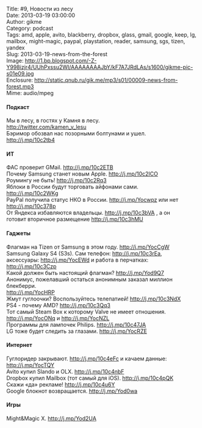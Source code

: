 Title: #9, Новости из лесу  
Date: 2013-03-19 03:00:00  
Author: gikme  
Category: podcast  
Tags: amd, apple, avito, blackberry, dropbox, glass, gmail, google, keep, lg, mailbox, might-magic, paypal, playstation, reader, samsung, sgs, tizen, yandex  
Slug: 2013-03-19-news-from-the-forest  
Image: http://1.bp.blogspot.com/-Z-Y998izjr4/UUhPxssu2WI/AAAAAAAAJbY/kF7A7JRdLAs/s1600/gikme-pic-s01e09.jpg  
Enclosure: http://static.qnub.ru/gik.me/mp3/s01/00009-news-from-forest.mp3  
Mime: audio/mpeg

#### Подкаст

Мы в лесу, в гостях у Камня в лесу.  
<http://twitter.com/kamen_v_lesu>   
Бэримор обозвал нас позорными болтунами и ушел.  
<http://j.mp/10c2tb4> 

#### ИТ 

ФАС проверит GMail. <http://j.mp/10c2ETB>   
Почему Samsung станет новым Apple. <http://j.mp/10c2ICO>   
Роумингу не быть! <http://j.mp/10c2Rq3>   
Яблоки в России будут торговать айфонами сами.  
<http://j.mp/10c2WKg>   
PayPal получила статус НКО в России. <http://j.mp/Yocwpz> или нет  
<http://j.mp/10c378p>   
От Яндекса избавляются владельцы. <http://j.mp/10c3bVA> , а он  
готовит вторичное размещение <http://j.mp/10c3hMU> 

#### Гаджеты 

Флагман на Tizen от Samsung в этом году. <http://j.mp/YocCgW>   
Samsung Galaxy S4 (S3s). Сам телефон: <http://j.mp/10c3rEa>,  
аксессуары: <http://j.mp/YocEWd> и работа в перчатках:  
<http://j.mp/10c3Czp>   
Какой должен быть настоящий флагман? <http://j.mp/Yod9Q7>  
Анонимус, пожелавший остаться анонимным заказал миллион блекберри.  
<http://j.mp/YocHRP>   
Жмут гуглоочки? Воспользуйтесь телепатией! <http://j.mp/10c3NdX>   
PS4 - почему AMD? <http://j.mp/10c3Qq3>   
Тот самый Steam Box к которому Valve не имеет отношения.  
<http://j.mp/YocONq> и <http://j.mp/YocNZL>   
Программы для лампочек Philips. <http://j.mp/10c47JA>   
LG тоже будет следить за глазами. <http://j.mp/YocRZE> 

#### Интернет 

Гуглоридер закрывают. <http://j.mp/10c4eFc> и качаем данные:  
<http://j.mp/YocTQY>   
Avito купил Slando и OLX. <http://j.mp/10c4nbF>   
Dropbox купил Mailbox (тот самый для iOS). <http://j.mp/10c4pQK>   
Скажи «да» рекламе! <http://j.mp/10c4u6Y>   
Google блокнот возвращается. <http://j.mp/Yod0wa> 

#### Игры 

Might&Magic X. <http://j.mp/Yod2UA>

